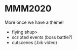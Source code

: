 # MMM2020
More once we have a theme!

- flying shup>
- scripted events (boss battle?)
- cutscenes (.bik video)
